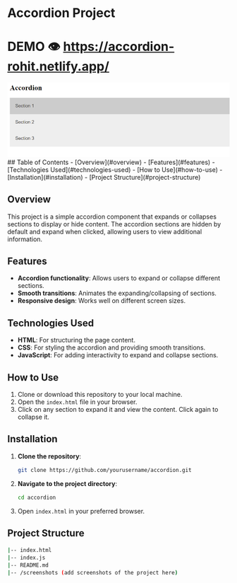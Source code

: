 # Accordion Project
# DEMO 👁️ https://accordion-rohit.netlify.app/

<img src ="./6accordion.png" width = "700px" />
## Table of Contents
- [Overview](#overview)
- [Features](#features)
- [Technologies Used](#technologies-used)
- [How to Use](#how-to-use)
- [Installation](#installation)
- [Project Structure](#project-structure)

## Overview
This project is a simple accordion component that expands or collapses sections to display or hide content. The accordion sections are hidden by default and expand when clicked, allowing users to view additional information.

## Features
- **Accordion functionality**: Allows users to expand or collapse different sections.
- **Smooth transitions**: Animates the expanding/collapsing of sections.
- **Responsive design**: Works well on different screen sizes.

## Technologies Used
- **HTML**: For structuring the page content.
- **CSS**: For styling the accordion and providing smooth transitions.
- **JavaScript**: For adding interactivity to expand and collapse sections.

## How to Use
1. Clone or download this repository to your local machine.
2. Open the `index.html` file in your browser.
3. Click on any section to expand it and view the content. Click again to collapse it.

## Installation
1. **Clone the repository**:
   ```bash
   git clone https://github.com/yourusername/accordion.git
   ```
2. **Navigate to the project directory**:
   ```bash
   cd accordion
   ```
3. Open `index.html` in your preferred browser.

## Project Structure
```bash
|-- index.html
|-- index.js
|-- README.md
|-- /screenshots (add screenshots of the project here)
```
